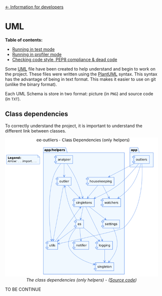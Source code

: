 <p align="left"><a href="DEVELOPMENT.md">&#8592; Information for developers</a></p>

# UML

**Table of contents:**
- [Running in test mode](#running-in-test-mode)
- [Running in profiler mode](#running-in-profiler-mode)
- [Checking code style, PEP8 compliance & dead code](#checking-code-style-pep8-compliance--dead-code)

Some [UML](https://en.wikipedia.org/wiki/Unified_Modeling_Language) file have been created to help understand and begin to work on the project.
These files were written using the [PlantUML](http://plantuml.com/) syntax. This syntax has the advantage of being in text format. This makes it easier to use on git (unlike the binary format).

Each UML Schema is store in two format: picture (in `PNG`) and source code (in `TXT`).


## Class dependencies

To correctly understand the project, it is important to understand the different link between classes.

<p align="center">
    <img alt="Class dependencies only helpers" src="UML/uml_class_dependencies_only_helpers.png" width="650"/><br/>
    <i>The class dependencies (only helpers) - (<a href="UML/uml_class_dependencies_only_helpers.txt">Source code</a>)</i>
</p>

TO BE CONTINUE
